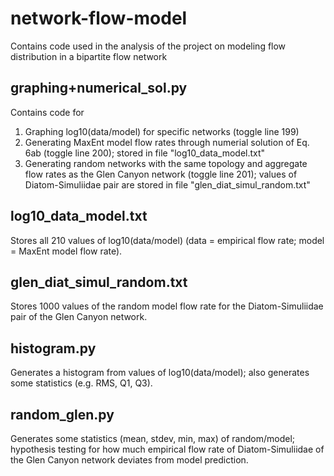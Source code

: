 # network-flow-model
Contains code used in the analysis of the project on modeling flow distribution in a bipartite flow network

## graphing+numerical_sol.py
Contains code for
1. Graphing log10(data/model) for specific networks (toggle line 199)
2. Generating MaxEnt model flow rates through numerial solution of Eq. 6ab (toggle line 200); stored in file "log10_data_model.txt"
3. Generating random networks with the same topology and aggregate flow rates as the Glen Canyon network (toggle line 201); values of Diatom-Simuliidae pair are stored in file "glen_diat_simul_random.txt"

## log10_data_model.txt
Stores all 210 values of log10(data/model) (data = empirical flow rate; model = MaxEnt model flow rate).

## glen_diat_simul_random.txt
Stores 1000 values of the random model flow rate for the Diatom-Simuliidae pair of the Glen Canyon network.

## histogram.py
Generates a histogram from values of log10(data/model); also generates some statistics (e.g. RMS, Q1, Q3).

## random_glen.py
Generates some statistics (mean, stdev, min, max) of random/model; hypothesis testing for how much empirical flow rate of Diatom-Simuliidae of the Glen Canyon network deviates from model prediction.
